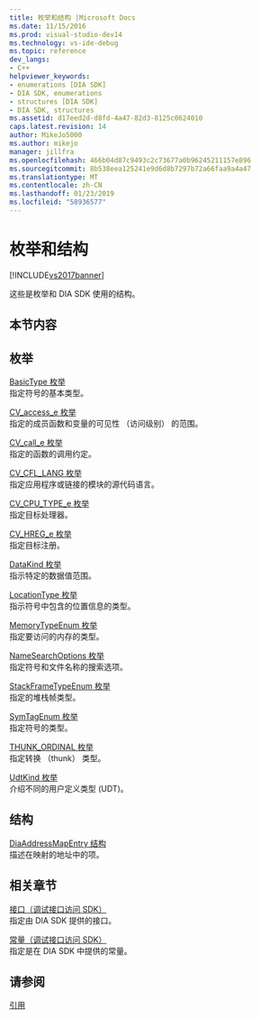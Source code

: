 ```yaml
---
title: 枚举和结构 |Microsoft Docs
ms.date: 11/15/2016
ms.prod: visual-studio-dev14
ms.technology: vs-ide-debug
ms.topic: reference
dev_langs:
- C++
helpviewer_keywords:
- enumerations [DIA SDK]
- DIA SDK, enumerations
- structures [DIA SDK]
- DIA SDK, structures
ms.assetid: d17eed2d-d8fd-4a47-82d3-8125c0624010
caps.latest.revision: 14
author: MikeJo5000
ms.author: mikejo
manager: jillfra
ms.openlocfilehash: 466b04d87c9493c2c73677a0b96245211157e896
ms.sourcegitcommit: 8b538eea125241e9d6d8b7297b72a66faa9a4a47
ms.translationtype: MT
ms.contentlocale: zh-CN
ms.lasthandoff: 01/23/2019
ms.locfileid: "58936577"
---
```

# <a name="enumerations-and-structures"></a>枚举和结构
[!INCLUDE[vs2017banner](../../includes/vs2017banner.md)]

这些是枚举和 DIA SDK 使用的结构。  
  
## <a name="in-this-section"></a>本节内容  
  
## <a name="enumerations"></a>枚举  
 [BasicType 枚举](../../debugger/debug-interface-access/basictype.md)  
 指定符号的基本类型。  
  
 [CV_access_e 枚举](../../debugger/debug-interface-access/cv-access-e.md)  
 指定的成员函数和变量的可见性 （访问级别） 的范围。  
  
 [CV_call_e 枚举](../../debugger/debug-interface-access/cv-call-e.md)  
 指定的函数的调用约定。  
  
 [CV_CFL_LANG 枚举](../../debugger/debug-interface-access/cv-cfl-lang.md)  
 指定应用程序或链接的模块的源代码语言。  
  
 [CV_CPU_TYPE_e 枚举](../../debugger/debug-interface-access/cv-cpu-type-e.md)  
 指定目标处理器。  
  
 [CV_HREG_e 枚举](../../debugger/debug-interface-access/cv-hreg-e.md)  
 指定目标注册。  
  
 [DataKind 枚举](../../debugger/debug-interface-access/datakind.md)  
 指示特定的数据值范围。  
  
 [LocationType 枚举](../../debugger/debug-interface-access/locationtype.md)  
 指示符号中包含的位置信息的类型。  
  
 [MemoryTypeEnum 枚举](../../debugger/debug-interface-access/memorytypeenum.md)  
 指定要访问的内存的类型。  
  
 [NameSearchOptions 枚举](../../debugger/debug-interface-access/namesearchoptions.md)  
 指定符号和文件名称的搜索选项。  
  
 [StackFrameTypeEnum 枚举](../../debugger/debug-interface-access/stackframetypeenum.md)  
 指定的堆栈帧类型。  
  
 [SymTagEnum 枚举](../../debugger/debug-interface-access/symtagenum.md)  
 指定符号的类型。  
  
 [THUNK_ORDINAL 枚举](../../debugger/debug-interface-access/thunk-ordinal.md)  
 指定转换 （thunk） 类型。  
  
 [UdtKind 枚举](../../debugger/debug-interface-access/udtkind.md)  
 介绍不同的用户定义类型 (UDT)。  
  
## <a name="structures"></a>结构  
 [DiaAddressMapEntry 结构](../../debugger/debug-interface-access/diaaddressmapentry.md)  
 描述在映射的地址中的项。  
  
## <a name="related-sections"></a>相关章节  
 [接口（调试接口访问 SDK）](../../debugger/debug-interface-access/interfaces-debug-interface-access-sdk.md)  
 指定由 DIA SDK 提供的接口。  
  
 [常量（调试接口访问 SDK）](../../debugger/debug-interface-access/constants-debug-interface-access-sdk.md)  
 指定是在 DIA SDK 中提供的常量。  
  
## <a name="see-also"></a>请参阅  
 [引用](../../debugger/debug-interface-access/debug-interface-access-sdk-reference.md)
